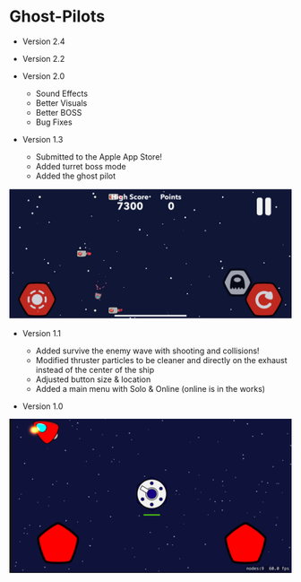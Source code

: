 # Ghost-Pilots

* Version 2.4

* Version 2.2

* Version 2.0
  * Sound Effects
  * Better Visuals
  * Better BOSS
  * Bug Fixes

* Version 1.3
  * Submitted to the Apple App Store!
  * Added turret boss mode
  * Added the ghost pilot
 <img src="GhostPilot.png" width="566">
 
* Version 1.1
  * Added survive the enemy wave with shooting and collisions!
  * Modified thruster particles to be cleaner and directly on the exhaust instead of the center of the ship
  * Adjusted button size & location
  * Added a main menu with Solo & Online (online is in the works)

* Version 1.0
<img src="Version1.0.png" width="566">
